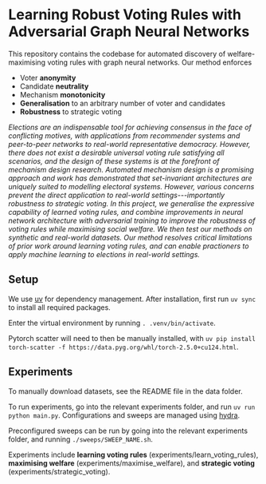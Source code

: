 # Learning Robust Voting Rules with Adversarial Graph Neural Networks

This repository contains the codebase for automated discovery of welfare-maximising voting rules with graph neural networks. Our method enforces
- Voter **anonymity**
- Candidate **neutrality**
- Mechanism **monotonicity**
- **Generalisation** to an arbitrary number of voter and candidates
- **Robustness** to strategic voting

*Elections are an indispensable tool for achieving consensus in the face of conflicting motives, with applications from recommender systems and peer-to-peer networks to real-world representative democracy. However, there does not exist a desirable universal voting rule satisfying all scenarios, and the design of these systems is at the forefront of mechanism design research. Automated mechanism design is a promising approach and work has demonstrated that set-invariant architectures are uniquely suited to modelling electoral systems. However, various concerns prevent the direct application to real-world settings---importantly robustness to strategic voting. In this project, we generalise the expressive capability of learned voting rules, and combine improvements in neural network architecture with adversarial training to improve the robustness of voting rules while maximising social welfare. We then test our methods on synthetic and real-world datasets. Our method resolves critical limitations of prior work around learning voting rules, and can enable practioners to apply machine learning to elections in real-world settings.*

## Setup

We use [uv](https://docs.astral.sh/uv/) for dependency management. After installation, first run `uv sync` to install all required packages. 

Enter the virtual environment by running `. .venv/bin/activate`.

Pytorch scatter will need to then be manually installed, with `uv pip install torch-scatter -f https://data.pyg.org/whl/torch-2.5.0+cu124.html`.

## Experiments

To manually download datasets, see the README file in the data folder.

To run experiments, go into the relevant experiments folder, and run `uv run python main.py`. Configurations and sweeps are managed using [hydra](https://hydra.cc/docs/1.3/intro/).

Preconfigured sweeps can be run by going into the relevant experiments folder, and running `./sweeps/SWEEP_NAME.sh`.

Experiments include **learning voting rules** (experiments/learn_voting_rules), **maximising welfare** (experiments/maximise_welfare), and **strategic voting** (experiments/strategic_voting).
